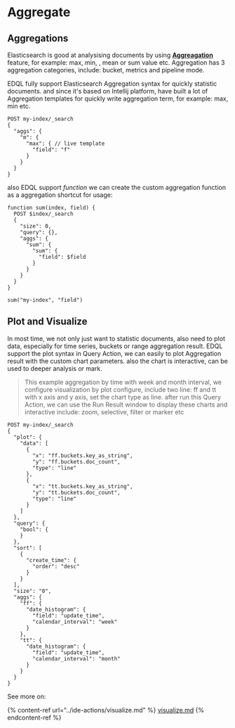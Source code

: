 # Aggregate

## Aggregations

Elasticsearch is good at analysising documents by using [**Aggreagation**](https://www.elastic.co/guide/en/elasticsearch/reference/current/search-aggregations.html) feature, for example: max, min, , mean or sum value etc. Aggregation has 3 aggregation categories, include: bucket, metrics and pipeline mode.&#x20;

EDQL fully support Elasticsearch Aggregation syntax for quickly statistic documents. and since it's based on Intellij platform, have built a lot of Aggregation templates for quickly write aggregation term, for example: max, min etc.&#x20;

```
POST my-index/_search
{
  "aggs": {
    "m": {
      "max": { // live template
        "field": "f"
      }
    }
  }
}
```

also EDQL support _function_ we can create the custom aggregation function as a aggregation shortcut for usage:

```
function sum(index, field) {
  POST $index/_search
  {
    "size": 0,
    "query": {},
    "aggs": {
      "sum": {
        "sum": {
          "field": $field
        }
      }
    }
  }
}

sum("my-index", "field")
```

## Plot and Visualize

In most time, we not only just want to statistic documents, also need to plot data, especially for time series, buckets or range aggregation result. EDQL support the plot syntax in Query Action, we can easily to plot Aggregation result with the custom chart parameters. also the chart is interactive, can be used to deeper analysis or mark.

> This example aggregation by time with week and month interval, we configure visualization by plot configure, include two line: ff and tt with x axis and y axis, set the chart type as line. after  run this Query Action, we can use the Run Result window to display these charts and interactive include: zoom, selective, filter or marker etc

```
POST my-index/_search
{
  "plot": {
    "data": [
      {
        "x": "ff.buckets.key_as_string",
        "y": "ff.buckets.doc_count",
        "type": "line"
      },
      {
        "x": "tt.buckets.key_as_string",
        "y": "tt.buckets.doc_count",
        "type": "line"
      }
    ]
  },
  "query": {
    "bool": {
    }
  },
  "sort": [
    {
      "create_time": {
        "order": "desc"
      }
    }
  ],
  "size": "0",
  "aggs": {
    "ff": {
      "date_histogram": {
        "field": "update_time",
        "calendar_interval": "week"
      }
    },
    "tt": {
      "date_histogram": {
        "field": "update_time",
        "calendar_interval": "month"
      }
    }
  }
}
```

See more on:

{% content-ref url="../ide-actions/visualize.md" %}
[visualize.md](../ide-actions/visualize.md)
{% endcontent-ref %}
